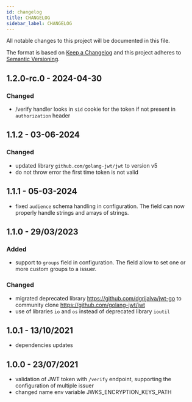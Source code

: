 ```yaml
---
id: changelog
title: CHANGELOG
sidebar_label: CHANGELOG
---
```


<!--
WARNING: this file was automatically generated by Mia-Platform Doc Aggregator.
DO NOT MODIFY IT BY HAND.
Instead, modify the source file and run the aggregator to regenerate this file.
-->

All notable changes to this project will be documented in this file.

The format is based on [Keep a Changelog](http://keepachangelog.com/en/1.0.0/)
and this project adheres to [Semantic Versioning](http://semver.org/spec/v2.0.0.html).

## 1.2.0-rc.0 - 2024-04-30

### Changed

- /verify handler looks in `sid` cookie for the token if not present in `authorization` header

## 1.1.2 - 03-06-2024

### Changed

- updated library `github.com/golang-jwt/jwt` to version v5
- do not throw error the first time token is not valid

## 1.1.1 - 05-03-2024

- fixed `audience` schema handling in configuration. The field can now properly handle strings and arrays of strings.

## 1.1.0 - 29/03/2023

### Added

- support to `groups` field in configuration. The field allow to set one or more custom groups to a issuer.

### Changed

- migrated deprecated library https://github.com/dgrijalva/jwt-go to community clone https://github.com/golang-jwt/jwt
- use of libraries `io` and `os` instead of deprecated library `ioutil`

## 1.0.1 - 13/10/2021

- dependencies updates

## 1.0.0 - 23/07/2021

- validation of JWT token with `/verify` endpoint, supporting the configuration of multiple issuer
- changed name env variable JWKS_ENCRYPTION_KEYS_PATH
